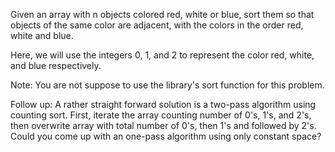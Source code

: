 Given an array with n objects colored red, white or blue,
sort them so that objects of the same color are adjacent,
with the colors in the order red, white and blue.

Here, we will use the integers 0, 1, and 2 to represent the color red, white, and blue respectively.

Note:
    You are not suppose to use the library's sort function for this problem.

Follow up:
    A rather straight forward solution is a two-pass algorithm using counting sort.
    First, iterate the array counting number of 0's, 1's, and 2's,
    then overwrite array with total number of 0's, then 1's and followed by 2's.
    Could you come up with an one-pass algorithm using only constant space?
